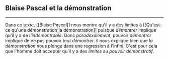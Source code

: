 


## Blaise Pascal et la démonstration

---

Dans ce texte, [[Blaise Pascal]] nous montre qu'il y a des limites à [[Qu'est-ce qu'une démonstration|la démonstration]] puisque *démontrer* implique qu'il y a de *l'indémontrable*. Donc *paradoxalement*, pouvoir *démontrer* implique de ne pas pouvoir *tout démontrer*. il nous explique bien que *la démonstration* nous plonge dans une regression à l'infini. C'est pour cela que l'homme doit accepter qu'il y a des *limites* au *pouvoir démonstratif*.